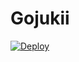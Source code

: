 # Gojukii

[![Deploy](https://www.herokucdn.com/deploy/button.png)](https://dashboard.heroku.com/new?template=https://github.com/RttbgyhxXs/Gojukii)
